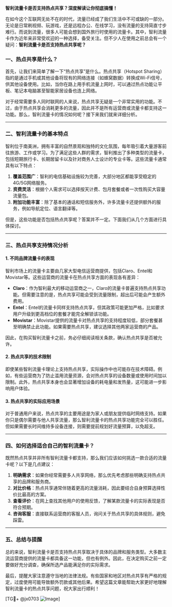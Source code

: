 **智利流量卡是否支持热点共享？深度解读让你彻底搞懂！**

在如今这个互联网无处不在的时代，流量已经成了我们生活中不可或缺的一部分。无论是日常刷视频、玩游戏，还是远程办公、在线学习，没有流量的支持简直寸步难行。而说到流量，很多人可能会想到国外旅行时使用的流量卡。其中，智利流量卡作为近年来非常受欢迎的一种选择，备受关注。但不少人在使用之前总会有一个疑问：**智利流量卡是否支持热点共享呢？**

### 一、热点共享是什么？

首先，让我们来简单了解一下“热点共享”是什么。热点共享（Hotspot Sharing）指的是通过手机或其他设备将现有的网络连接（如蜂窝数据）转换成Wi-Fi信号，供其他设备使用。比如，当你在路上用手机流量上网时，可以通过热点功能让平板、笔记本电脑甚至智能家居设备也连上网络。

对于经常需要多人同时联网的人来说，热点共享无疑是一个非常实用的功能。不过，由于热点共享会消耗更多的流量，因此并不是所有运营商或流量卡都支持这一功能。那么，智利流量卡的情况如何呢？接下来我们就来详细分析。

---

### 二、智利流量卡的基本特点

智利位于南美洲，拥有丰富的自然景观和独特的文化氛围，每年吸引着大量游客前往旅游、工作或学习。为了满足这些人群的需求，智利推出了多种类型的流量卡，包括短期旅行卡、长期居留卡以及针对商务人士设计的专业卡等。这些流量卡通常具有以下特点：

1. **覆盖范围广**：智利的电信基础设施较为完善，大部分地区都能享受稳定的4G/5G网络服务。
2. **资费灵活**：根据个人需求可以选择按天计费、包月套餐或者一次性购买大容量流量包。
3. **附加功能丰富**：除了基本的通话和短信服务外，许多流量卡还提供额外的服务，例如导航定位、语言翻译等。

但是，这些功能是否包括热点共享呢？答案并不一定。下面我们从几个方面进行具体探讨。

---

### 三、热点共享支持情况分析

#### 1. **不同品牌流量卡的表现**
智利市场上的流量卡主要由几家大型电信运营商提供，包括Claro、Entel和Movistar等。这些运营商的流量卡在热点共享方面的表现各有差异：

- **Claro**：作为智利最大的移动运营商之一，Claro的流量卡普遍支持热点共享功能。但需要注意的是，热点共享可能会受到流量限制，超出后可能会产生额外费用。
- **Entel**：Entel的流量卡同样支持热点共享，但其政策可能更加严格，比如要求用户升级到更高档位的套餐才能完全解锁该功能。
- **Movistar**：Movistar提供的流量卡对热点共享的支持程度较低，部分套餐甚至明确禁止此功能。如果需要热点共享，建议选择其他两家运营商的产品。

因此，在购买智利流量卡之前，务必仔细阅读相关条款，确认热点共享是否被允许。

#### 2. **热点共享的技术限制**
即使某些智利流量卡理论上支持热点共享，实际操作中也可能存在技术障碍。例如，有些运营商为了防止滥用流量资源，会对热点共享的设备数量或使用时间加以限制。此外，热点共享本身也会显著增加设备的耗电量和发热量，这可能进一步影响用户体验。

#### 3. **热点共享的实际应用场景**
对于普通用户来说，热点共享的主要用途是为家人或朋友提供临时网络支持。如果你只是偶尔需要与他人共享流量，那么智利流量卡的热点共享功能完全可以胜任。但如果需要长时间维持多设备连接，则需要提前规划好流量预算，以免超支。

---

### 四、如何选择适合自己的智利流量卡？

既然热点共享并非所有智利流量卡都支持，那么我们应该如何挑选一款合适的流量卡呢？以下是几点建议：

1. **明确需求**：如果你经常需要多人共享网络，那么优先考虑那些明确支持热点共享的品牌和服务商。
2. **对比价格**：热点共享通常伴随着更高的流量消耗，因此要结合自身预算选择性价比最高的方案。
3. **查看评价**：在网上查找其他用户的使用反馈，了解某款流量卡的实际表现是否符合预期。
4. **咨询客服**：直接联系运营商的客服人员，询问关于热点共享的具体规则，避免踩雷。

---

### 五、总结与提醒

总的来说，智利流量卡是否支持热点共享取决于具体的品牌和服务类型。大多数主流运营商提供的流量卡都具备这一功能，但也有例外。因此，在决定购买之前一定要做好充分调查，确保所选产品能满足你的实际需求。

最后，提醒大家注意遵守当地的法律法规。有些国家和地区对热点共享有严格的规定，过度使用可能导致额外罚款或其他后果。希望这篇文章能帮助大家更好地理解智利流量卡的热点共享问题，祝大家出行顺利！

[TG💪+ @jx0703 ![Image](https://github.com/user-attachments/assets/dbca1d08-cadb-493c-b0ec-ad6f7a83f270)]